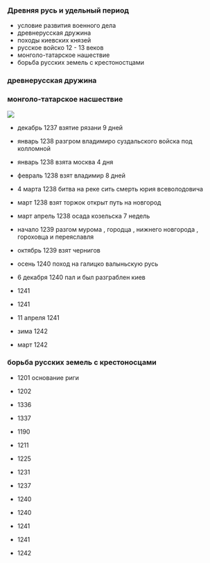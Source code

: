 ### Древняя русь и удельный период 




- условие развития военного дела
- древнерусская дружина
- походы киевских князей
- русское войско 12 - 13 веков
- монголо-татарское нашествие 
- борьба русских земель с крестоностцами




### древнерусская дружина



### монголо-татарское насшествие


![](https://upload.wikimedia.org/wikipedia/commons/3/3c/Battle_of_the_Kalka_River_scheme.png)



- декабрь 1237 взятие рязани 9 дней


- январь 1238 разгром владимиро суздальского войска под колломной


- январь 1238 взята москва 4 дня

- февраль 1238 взят владимир 8 дней 


- 4 марта 1238 битва на реке сить смерть юрия всеволодовича


- март 1238 взят торжок открыт путь на новгород



- март апрель 1238 осада козельска 7 недель

- начало 1239 разгом мурома , городца , нижнего новгорода , гороховца и переяславля




- октябрь 1239 взят чернигов


- осень 1240 поход на галицко валыньскую русь


- 6 декабря 1240 пал и был разграблен киев 


- 1241

- 1241


- 11 апреля 1241 

- зима 1242

- март 1242



### борьба русских земель с крестоносцами


- 1201 основание риги 

- 1202 


- 1336


- 1337


- 1190


- 1211


- 1225


- 1231


- 1237

- 1240

- 1240


- 1241




- 1241


- 1242



